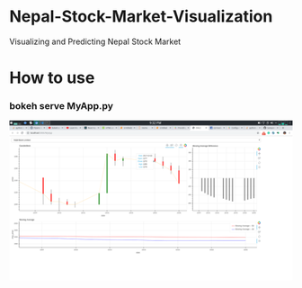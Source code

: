 # Nepal-Stock-Market-Visualization
Visualizing and Predicting Nepal Stock Market

<h1> How to use
<h3>bokeh serve MyApp.py
  
 
![Output](https://github.com/Sampanna-Sharma/Nepal-Stock-Market-Visualization/blob/bokeh-serve/Screenshot_20190702_213238.png)

